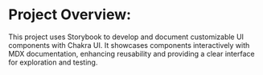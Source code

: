 # Project Overview:

This project uses Storybook to develop and document customizable UI components with Chakra UI. It showcases components interactively with MDX documentation, enhancing reusability and providing a clear interface for exploration and testing.
